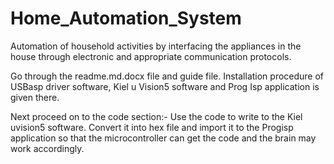 # Home_Automation_System
Automation of household activities by interfacing the appliances in the house through electronic and appropriate communication protocols.
  
  Go through the readme.md.docx file and guide file. 
   Installation procedure of USBasp driver software, Kiel u Vision5 software and Prog Isp application is given there.
   
   Next proceed on to the code section:- Use the code to write to the Kiel uvision5 software.
   Convert it into hex file and import it to the Progisp application so that the microcontroller can get the code and the brain may work accordingly.
